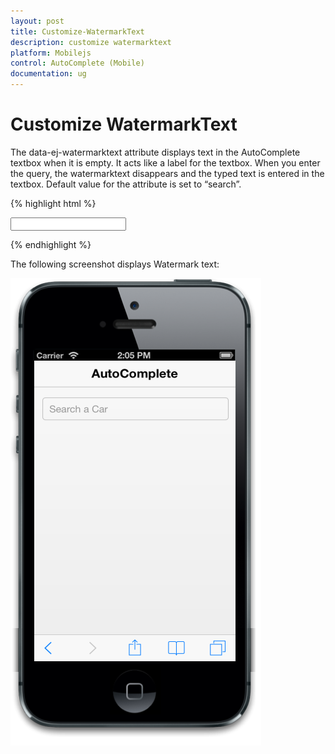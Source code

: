 ```yaml
---
layout: post
title: Customize-WatermarkText
description: customize watermarktext
platform: Mobilejs
control: AutoComplete (Mobile) 
documentation: ug
---
```


# Customize WatermarkText

The data-ej-watermarktext attribute displays text in the AutoComplete textbox when it is empty. It acts like a label for the textbox. When you enter the query, the watermarktext disappears and the typed text is entered in the textbox. Default value for the attribute is set to “search”.

{% highlight html %}

<input id="autocomplete_sample" data-role="ejmautocomplete" data-ej-watermarktext="Search a Car" data-ej-datasource="window.datasrc" data-ej-fields-text="name" />    



{% endhighlight %}



The following screenshot displays Watermark text:

![](Customize-WatermarkText_images/Customize-WatermarkText_img1.png)




